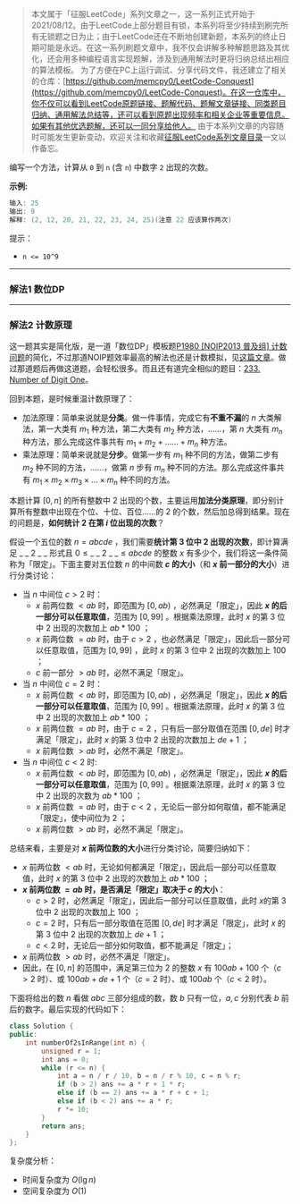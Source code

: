 > 本文属于「征服LeetCode」系列文章之一，这一系列正式开始于2021/08/12。由于LeetCode上部分题目有锁，本系列将至少持续到刷完所有无锁题之日为止；由于LeetCode还在不断地创建新题，本系列的终止日期可能是永远。在这一系列刷题文章中，我不仅会讲解多种解题思路及其优化，还会用多种编程语言实现题解，涉及到通用解法时更将归纳总结出相应的算法模板。
> <b></b>
> 为了方便在PC上运行调试、分享代码文件，我还建立了相关的仓库：[https://github.com/memcpy0/LeetCode-Conquest](https://github.com/memcpy0/LeetCode-Conquest)。在这一仓库中，你不仅可以看到LeetCode原题链接、题解代码、题解文章链接、同类题目归纳、通用解法总结等，还可以看到原题出现频率和相关企业等重要信息。如果有其他优选题解，还可以一同分享给他人。
> <b></b>
> 由于本系列文章的内容随时可能发生更新变动，欢迎关注和收藏[征服LeetCode系列文章目录](https://memcpy0.blog.csdn.net/article/details/119656559)一文以作备忘。
 
编写一个方法，计算从 `0` 到 `n` (含 `n`) 中数字 `2` 出现的次数。

**示例:**
```java
输入: 25
输出: 9
解释: (2, 12, 20, 21, 22, 23, 24, 25)(注意 22 应该算作两次)
```
提示：
-   `n <= 10^9`

---
### 解法1 数位DP


---
### 解法2 计数原理
这一题其实是简化版，是一道「数位DP」模板题[P1980 [NOIP2013 普及组] 计数问题](https://www.luogu.com.cn/problem/P1980)的简化，不过那道NOIP题效率最高的解法也还是计数模拟，见[这篇文章](https://memcpy0.blog.csdn.net/article/details/119744908)。做过那道题后再做这道题，会轻松很多。而且还有道完全相似的题目：[233. Number of Digit One](https://leetcode.cn/problems/number-of-digit-one)。

回到本题，是时候重温计数原理了：
- 加法原理：简单来说就是**分类**。做一件事情，完成它有**不重不漏**的 $n$ 大类解法，第一大类有 $m_1$ 种方法，第二大类有 $m_2$ 种方法，……，第 $n$ 大类有 $m_n$ 种方法，那么完成这件事共有 $m_1+m_2+……+m_n$ 种方法。
- 乘法原理：简单来说就是**分步**。做第一步有 $m_1$ 种不同的方法，做第二步有 $m_2$ 种不同的方法，……，做第 $n$ 步有 $m_n$ 种不同的方法。那么完成这件事共有  $m_1×m_2×m_3×…×m_n$ 种不同的方法。

本题计算 $[0, n]$ 的所有整数中 $2$ 出现的个数，主要运用**加法分类原理**，即分别计算所有整数中出现在个位、十位、百位……的 $2$ 的个数，然后加总得到结果。现在的问题是，**如何统计 $2$ 在第 $i$ 位出现的次数**？

假设一个五位的数 $n = abcde$ ，我们需要**统计第 $3$ 位中 $2$ 出现的次数**，即计算满足 $\_\ \_\ 2\ \_\ \_$ 形式且 $0 \le \_\ \_\ 2\ \_\ \_ \le abcde$ 的整数 $x$ 有多少个，我们将这一条件简称为「限定」。下面主要对五位数 $n$ 的中间数 **$c$ 的大小**（和 **$x$ 前一部分的大小**）进行分类讨论：
- 当 $n$ 中间位 $c \gt 2$ 时：
	- $x$ 前两位数 $< ab$ 时，即范围为 $[0, ab)$ ，必然满足「限定」，因此 **$x$ 的后一部分可以任意取值**，范围为 $[0, 99]$ 。根据乘法原理，此时 $x$ 的第 $3$ 位中 $2$ 出现的次数加上 $ab * 100$ ；
	- $x$ 前两位数 $= ab$ 时，由于 $c > 2$ ，也必然满足「限定」，因此后一部分可以任意取值，范围为 $[0, 99]$ ，此时 $x$ 的第 $3$ 位中 $2$ 出现的次数加上 $100$ ；
	- $c$ 前一部分 $> ab$ 时，必然不满足「限定」。
- 当 $n$ 中间位 $c = 2$ 时：
	- $x$ 前两位数 $< ab$ 时，即范围为 $[0, ab)$ ，必然满足「限定」，因此 **$x$ 的后一部分可以任意取值**，范围为 $[0, 99]$ 。根据乘法原理，此时 $x$ 的第 $3$ 位中 $2$ 出现的次数加上 $ab * 100$ ；
	- $x$ 前两位数 $= ab$ 时，由于 $c = 2$ ，只有后一部分取值在范围 $[0, de]$ 时才满足「限定」，此时 $x$ 的第 $3$ 位中 $2$ 出现的次数加上 $de + 1$ ；
	- $x$ 前两位数 $> ab$ 时，必然不满足「限定」。
- 当 $n$ 中间位 $c < 2$ 时:
	- $x$ 前两位数 $< ab$ 时，即范围为 $[0, ab)$ ，必然满足「限定」，因此 **$x$ 的后一部分可以任意取值**，范围为 $[0, 99]$ 。根据乘法原理，此时 $x$ 的第 $3$ 位中 $2$ 出现的次数为 $ab * 100$ ；
	- $x$ 前两位数 $= ab$ 时，由于 $c<2$ ，无论后一部分如何取值，都不能满足「限定」，使中间位为 $2$ ；
	- $x$ 前两位数 $> ab$ 时，必然不满足「限定」。

总结来看，主要是对 **$x$ 前两位数的大小**进行分类讨论，简要归纳如下：
- $x$ 前两位数 $< ab$ 时，无论如何都满足「限定」，因此后一部分可以任意取值，此时 $x$ 的第 $3$ 位中 $2$ 出现的次数加上 $ab * 100$ ；
- **$x$ 前两位数 $= ab$ 时，是否满足「限定」取决于 $c$ 的大小**：
	- $c > 2$ 时，必然满足「限定」，因此后一部分可以任意取值，此时 $x$的第 $3$ 位中 $2$ 出现的次数加上 $100$ ；
	- $c = 2$ 时，只有后一部分取值在范围 $[0, de]$ 时才满足「限定」，此时 $x$ 的第 $3$ 位中 $2$ 出现的次数加上 $de + 1$ ；
	- $c <2$ 时，无论后一部分如何取值，都不能满足「限定」；
- $x$ 前两位数 $> ab$ 时，必然不满足「限定」。
- 因此，在 $[0, n]$ 的范围中，满足第三位为 $2$ 的整数 $x$ 有 $100ab + 100$ 个（$c>2$ 时）、或 $100ab + de + 1$ 个（$c=2$ 时）、或 $100ab$ 个（$c<2$ 时）。

下面将给出的数 $n$ 看做 $abc$ 三部分组成的数，数 $b$ 只有一位，$a,c$ 分别代表 $b$ 前后的数字。最后实现的代码如下：
```cpp
class Solution {
public:
    int numberOf2sInRange(int n) {
        unsigned r = 1;
        int ans = 0;
        while (r <= n) {
            int a = n / r / 10, b = n / r % 10, c = n % r;
            if (b > 2) ans += a * r + 1 * r;
            else if (b == 2) ans += a * r + c + 1;
            else if (b < 2) ans += a * r;
            r *= 10;
        }
        return ans;
    }
};
```
复杂度分析：
- 时间复杂度为 $O(\lg n)$ 
- 空间复杂度为 $O(1)$ 